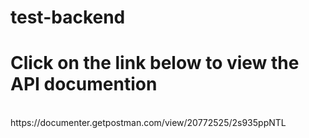 # test-backend
# Click on the link below to view the API documention

<br />
https://documenter.getpostman.com/view/20772525/2s935ppNTL
